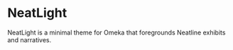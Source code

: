 # NeatLight

NeatLight is a minimal theme for Omeka that foregrounds Neatline exhibits and narratives.
